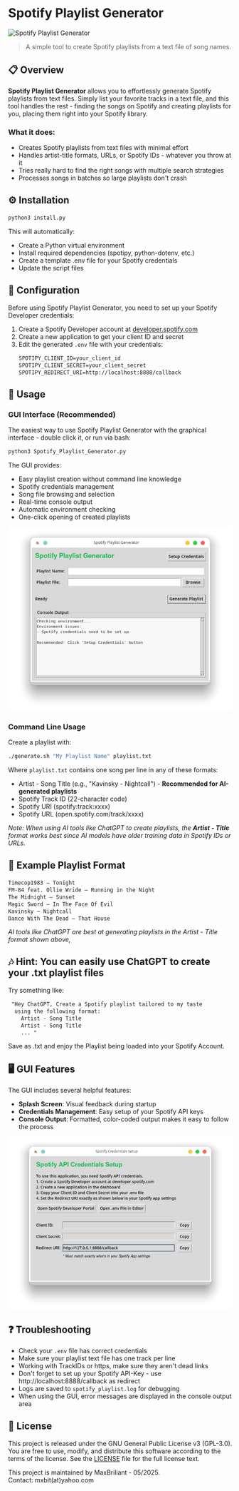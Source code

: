 # Spotify Playlist Generator

![Spotify Playlist Generator](https://img.shields.io/badge/Spotify-Playlist%20Generator-1DB954?style=for-the-badge&logo=spotify&logoColor=white)

> A simple tool to create Spotify playlists from a text file of song names.

## 📋 Overview

**Spotify Playlist Generator** allows you to effortlessly generate Spotify playlists from text files. Simply list your favorite tracks in a text file, and this tool handles the rest - finding the songs on Spotify and creating playlists for you, placing them right into your Spotify library.

### What it does:
- Creates Spotify playlists from text files with minimal effort
- Handles artist-title formats, URLs, or Spotify IDs - whatever you throw at it
- Tries really hard to find the right songs with multiple search strategies
- Processes songs in batches so large playlists don't crash

## ⚙️ Installation

```bash
python3 install.py
```

This will automatically:
- Create a Python virtual environment
- Install required dependencies (spotipy, python-dotenv, etc.)
- Create a template .env file for your Spotify credentials
- Update the script files

## 🔑 Configuration

Before using Spotify Playlist Generator, you need to set up your Spotify Developer credentials:

1. Create a Spotify Developer account at [developer.spotify.com](https://developer.spotify.com/)
2. Create a new application to get your client ID and secret
3. Edit the generated `.env` file with your credentials:
   ```
   SPOTIPY_CLIENT_ID=your_client_id
   SPOTIPY_CLIENT_SECRET=your_client_secret
   SPOTIPY_REDIRECT_URI=http://localhost:8888/callback
   ```

## 🚀 Usage

### GUI Interface (Recommended)

The easiest way to use Spotify Playlist Generator with the graphical interface - double click it, or run via bash:

```bash
python3 Spotify_Playlist_Generator.py
```

The GUI provides:
- Easy playlist creation without command line knowledge
- Spotify credentials management
- Song file browsing and selection
- Real-time console output
- Automatic environment checking
- One-click opening of created playlists

![GUI Screenshot](demo1.png)

### Command Line Usage

Create a playlist with:

```bash
./generate.sh "My Playlist Name" playlist.txt
```

Where `playlist.txt` contains one song per line in any of these formats:
- Artist - Song Title (e.g., "Kavinsky - Nightcall") - **Recommended for AI-generated playlists**
- Spotify Track ID (22-character code)
- Spotify URI (spotify:track:xxxx)
- Spotify URL (open.spotify.com/track/xxxx)

*Note:* 
*When using AI tools like ChatGPT to create playlists, the **Artist - Title** format works best*
*since AI models have older training data in Spotify IDs or URLs.*


## 📝 Example Playlist Format

```
Timecop1983 – Tonight
FM‑84 feat. Ollie Wride – Running in the Night
The Midnight – Sunset
Magic Sword – In The Face Of Evil
Kavinsky – Nightcall
Dance With The Dead – That House
```
*AI tools like ChatGPT are best at generating playlists in the *Artist - Title* format shown above,*


## 🎶 Hint: You can easily use ChatGPT to create your .txt playlist files

Try something like: 
```
 "Hey ChatGPT, Create a Spotify playlist tailored to my taste 
  using the following format: 
    Artist - Song Title
    Artist - Song Title
    ... "
```
Save as .txt and enjoy the Playlist being loaded into your Spotify Account.

## 🖥️ GUI Features

The GUI includes several helpful features:

- **Splash Screen**: Visual feedback during startup
- **Credentials Management**: Easy setup of your Spotify API keys
- **Console Output**: Formatted, color-coded output makes it easy to follow the process

![Credentials Setup](demo2.png)

## ❓ Troubleshooting

- Check your `.env` file has correct credentials
- Make sure your playlist text file has one track per line
- Working with TrackIDs or https, make sure they aren't dead links
- Don't forget to set up your Spotify API-Key - use http://localhost:8888/callback as redirect
- Logs are saved to `spotify_playlist.log` for debugging
- When using the GUI, error messages are displayed in the console output area

## 📄 License

This project is released under the GNU General Public License v3 (GPL-3.0).
You are free to use, modify, and distribute this software according to the terms of the license.
See the [LICENSE](LICENSE) file for the full license text.

This project is maintained by MaxBriliant - 05/2025.  
Contact: mxbit(at)yahoo.com
